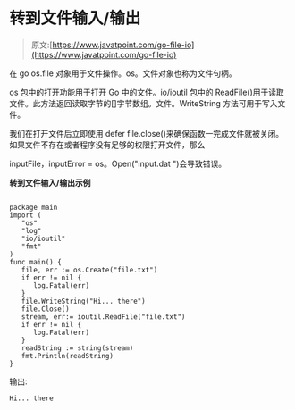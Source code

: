 # 转到文件输入/输出

> 原文:[https://www.javatpoint.com/go-file-io](https://www.javatpoint.com/go-file-io)

在 go os.file 对象用于文件操作。os。文件对象也称为文件句柄。

os 包中的打开功能用于打开 Go 中的文件。io/ioutil 包中的 ReadFile()用于读取文件。此方法返回读取字节的[]字节数组。文件。WriteString 方法可用于写入文件。

我们在打开文件后立即使用 defer file.close()来确保函数一完成文件就被关闭。如果文件不存在或者程序没有足够的权限打开文件，那么

inputFile，inputError = os。Open("input.dat ")会导致错误。

**转到文件输入/输出示例**

```

package main
import (
   "os"
   "log"
   "io/ioutil"
   "fmt"
)
func main() {
   file, err := os.Create("file.txt")
   if err != nil {
      log.Fatal(err)
   }
   file.WriteString("Hi... there")
   file.Close()
   stream, err:= ioutil.ReadFile("file.txt")
   if err != nil {
      log.Fatal(err)
   }
   readString := string(stream)
   fmt.Println(readString)
}

```

输出:

```
Hi... there

```